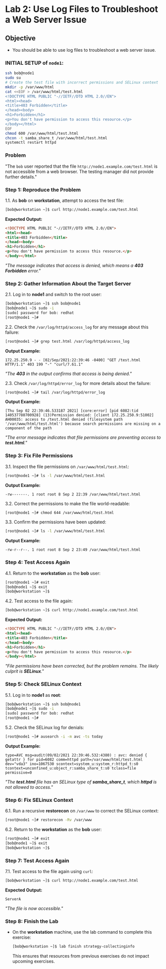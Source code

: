 
# Lab 2: Use Log Files to Troubleshoot a Web Server Issue

## Objective
- You should be able to use log files to troubleshoot a web server issue.

### INITIAL SETUP of ```node1```:
```bash
ssh bob@node1
sudo su
# Create the test file with incorrect permissions and SELinux context
mkdir -p /var/www/html
cat <<EOF > /var/www/html/test.html
<!DOCTYPE HTML PUBLIC "-//IETF//DTD HTML 2.0//EN">
<html><head>
<title>403 Forbidden</title>
</head><body>
<h1>Forbidden</h1>
<p>You don't have permission to access this resource.</p>
</body></html>
EOF
chmod 600 /var/www/html/test.html
chcon -t samba_share_t /var/www/html/test.html
systemctl restart httpd
```

### Problem

"The `bob` user reported that the file `http://node1.example.com/test.html` is not accessible from a web browser. The testing manager did not provide further details."

### Step 1: Reproduce the Problem

1.1. As **bob** on **workstation**, attempt to access the test file:
```bash
[bob@workstation ~]$ curl http://node1.example.com/test.html
```
**Expected Output:**
```html
<!DOCTYPE HTML PUBLIC "-//IETF//DTD HTML 2.0//EN">
<html><head>
<title>403 Forbidden</title>
</head><body>
<h1>Forbidden</h1>
<p>You don't have permission to access this resource.</p>
</body></html>
```

*"The message indicates that access is denied, which means a **403 Forbidden** error."*

### Step 2: Gather Information About the Target Server

2.1. Log in to **node1** and switch to the root user:
```bash
[bob@workstation ~]$ ssh bob@node1
[bob@node1 ~]$ sudo -i
[sudo] password for bob: redhat
[root@node1 ~]#
```

2.2. Check the `/var/log/httpd/access_log` for any message about this failure:
```bash
[root@node1 ~]# grep test.html /var/log/httpd/access_log
```
**Output Example:**
```
172.25.250.9 - - [02/Sep/2021:22:39:46 -0400] "GET /test.html HTTP/1.1" 403 199 "-" "curl/7.61.1"
```

*"The **403** in the output confirms that access is being denied."*

2.3. Check `/var/log/httpd/error_log` for more details about the failure:
```bash
[root@node1 ~]# tail /var/log/httpd/error_log
```
**Output Example:**
```
[Thu Sep 02 22:39:46.533187 2021] [core:error] [pid 6082:tid 140537780700928] (13)Permission denied: [client 172.25.250.9:51002] AH00035: access to /test.html denied (filesystem path '/var/www/html/test.html') because search permissions are missing on a component of the path
```

*"The error message indicates that file permissions are preventing access to **test.html**."*

### Step 3: Fix File Permissions

3.1. Inspect the file permissions on `/var/www/html/test.html`:
```bash
[root@node1 ~]# ls -l /var/www/html/test.html
```
**Output Example:**
```
-rw-------. 1 root root 8 Sep 2 22:39 /var/www/html/test.html
```

3.2. Correct the permissions to make the file world-readable:
```bash
[root@node1 ~]# chmod 644 /var/www/html/test.html
```

3.3. Confirm the permissions have been updated:
```bash
[root@node1 ~]# ls -l /var/www/html/test.html
```
**Output Example:**
```
-rw-r--r--. 1 root root 8 Sep 2 23:49 /var/www/html/test.html
```

### Step 4: Test Access Again

4.1. Return to the **workstation** as the **bob** user:
```bash
[root@node1 ~]# exit
[bob@node1 ~]$ exit
[bob@workstation ~]$
```

4.2. Test access to the file again:
```bash
[bob@workstation ~]$ curl http://node1.example.com/test.html
```
**Expected Output:**
```html
<!DOCTYPE HTML PUBLIC "-//IETF//DTD HTML 2.0//EN">
<html><head>
<title>403 Forbidden</title>
</head><body>
<h1>Forbidden</h1>
<p>You don't have permission to access this resource.</p>
</body></html>
```

*"File permissions have been corrected, but the problem remains. The likely culprit is **SELinux**."*

### Step 5: Check SELinux Context

5.1. Log in to **node1** as **root**:
```bash
[bob@workstation ~]$ ssh bob@node1
[bob@node1 ~]$ sudo -i
[sudo] password for bob: redhat
[root@node1 ~]#
```

5.2. Check the SELinux log for denials:
```bash
[root@node1 ~]# ausearch -i -m avc -ts today
```
**Output Example:**
```
type=AVC msg=audit(09/02/2021 22:39:46.532:4380) : avc: denied { getattr } for pid=6082 comm=httpd path=/var/www/html/test.html dev="vda3" ino=1067530 scontext=system_u:system_r:httpd_t:s0 tcontext=unconfined_u:object_r:samba_share_t:s0 tclass=file permissive=0
```

*"The **test.html** file has an SELinux type of **samba_share_t**, which **httpd** is not allowed to access."*

### Step 6: Fix SELinux Context

6.1. Run a recursive **restorecon** on `/var/www` to correct the SELinux context:
```bash
[root@node1 ~]# restorecon -Rv /var/www
```

6.2. Return to the **workstation** as the **bob** user:
```bash
[root@node1 ~]# exit
[bob@node1 ~]$ exit
[bob@workstation ~]$
```

### Step 7: Test Access Again

7.1. Test access to the file again using `curl`:
```bash
[bob@workstation ~]$ curl http://node1.example.com/test.html
```
**Expected Output:**
```
ServerA
```
*"The file is now accessible."*

### Step 8: Finish the Lab

- On the **workstation** machine, use the lab command to complete this exercise:
  ```bash
  [bob@workstation ~]$ lab finish strategy-collectinginfo
  ```
  This ensures that resources from previous exercises do not impact upcoming exercises.
